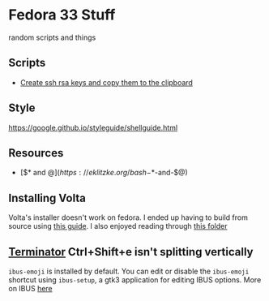 # Fedora 33 Stuff
random scripts and things

## Scripts
* [Create ssh rsa keys and copy them to the clipboard](create-ssh-key)
## Style
https://google.github.io/styleguide/shellguide.html

## Resources
*	[$* and $@](https://eklitzke.org/bash-$*-and-$@)

## Installing Volta
Volta's installer doesn't work on fedora. I ended up having to build from source using [this guide](https://docs.volta.sh/contributing/). I also enjoyed reading through [this folder](https://github.com/volta-cli/volta/tree/main/dev/unix)

## [Terminator](https://terminator-gtk3.readthedocs.io/en/latest/) Ctrl+Shift+e isn't splitting vertically
`ibus-emoji` is installed by default. You can edit or disable the `ibus-emoji` shortcut using `ibus-setup`, a gtk3 application for editing IBUS options. More on IBUS [here](https://fedoraproject.org/wiki/I18N/IBus)
